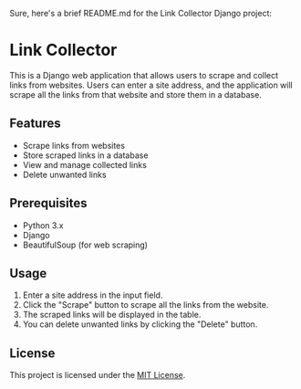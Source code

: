 Sure, here's a brief README.md for the Link Collector Django project:

# Link Collector

This is a Django web application that allows users to scrape and collect links from websites. Users can enter a site address, and the application will scrape all the links from that website and store them in a database.

## Features

- Scrape links from websites
- Store scraped links in a database
- View and manage collected links
- Delete unwanted links

## Prerequisites

- Python 3.x
- Django
- BeautifulSoup (for web scraping)

## Usage

1. Enter a site address in the input field.
2. Click the "Scrape" button to scrape all the links from the website.
3. The scraped links will be displayed in the table.
4. You can delete unwanted links by clicking the "Delete" button.


## License

This project is licensed under the [MIT License](LICENSE).

